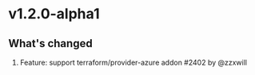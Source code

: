 # v1.2.0-alpha1

## What's changed

1. Feature: support terraform/provider-azure addon #2402 by @zzxwill 
